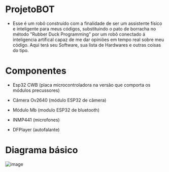 # ProjetoBOT
- Esse é um robô construído com a finalidade de ser um assistente físico e inteligente para meus códigos, substituindo o pato de borracha no método "Rubber Duck Programming" por um robô conectado á inteligencia artifical capaz de me dar opiniões em tempo real sobre meu código. Aqui terá seu Software, sua lista de Hardwares e outras coisas do tipo.

# Componentes
- Esp32 CWB (placa microcontroladora na versão que comporta os módulos precussores)
- Câmera Ov2640 (módulo ESP32 de câmera)
- Módulo Mb (modulo ESP32 de bluetooth)

- INMP441 (microfones)
- DFPlayer (autofalante)

# Diagrama básico

![image](https://github.com/user-attachments/assets/412a4004-f038-470a-9887-d06cfdd3c63f)
